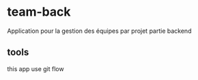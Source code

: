 # team-back
Application pour la gestion des équipes par projet partie backend

## tools
this app use git flow